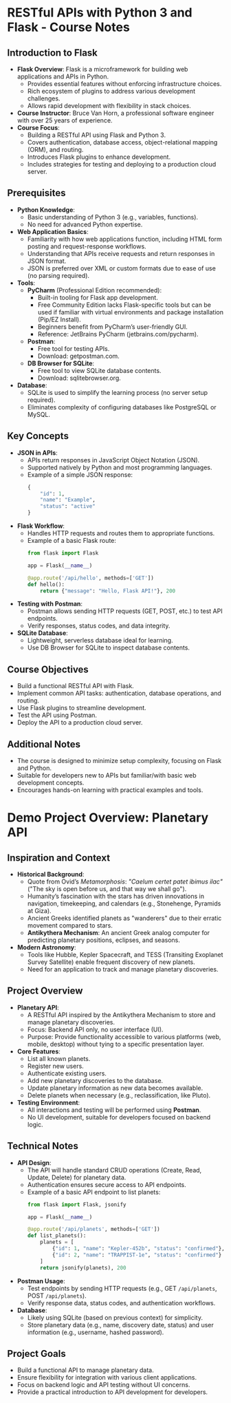 
# RESTful APIs with Python 3 and Flask - Course Notes

## Introduction to Flask
- **Flask Overview**: Flask is a microframework for building web applications and APIs in Python.
  - Provides essential features without enforcing infrastructure choices.
  - Rich ecosystem of plugins to address various development challenges.
  - Allows rapid development with flexibility in stack choices.
- **Course Instructor**: Bruce Van Horn, a professional software engineer with over 25 years of experience.
- **Course Focus**:
  - Building a RESTful API using Flask and Python 3.
  - Covers authentication, database access, object-relational mapping (ORM), and routing.
  - Introduces Flask plugins to enhance development.
  - Includes strategies for testing and deploying to a production cloud server.

## Prerequisites
- **Python Knowledge**:
  - Basic understanding of Python 3 (e.g., variables, functions).
  - No need for advanced Python expertise.
- **Web Application Basics**:
  - Familiarity with how web applications function, including HTML form posting and request-response workflows.
  - Understanding that APIs receive requests and return responses in JSON format.
  - JSON is preferred over XML or custom formats due to ease of use (no parsing required).
- **Tools**:
  - **PyCharm** (Professional Edition recommended):
    - Built-in tooling for Flask app development.
    - Free Community Edition lacks Flask-specific tools but can be used if familiar with virtual environments and package installation (Pip/EZ Install).
    - Beginners benefit from PyCharm’s user-friendly GUI.
    - Reference: JetBrains PyCharm (jetbrains.com/pycharm).
  - **Postman**:
    - Free tool for testing APIs.
    - Download: getpostman.com.
  - **DB Browser for SQLite**:
    - Free tool to view SQLite database contents.
    - Download: sqlitebrowser.org.
- **Database**:
  - SQLite is used to simplify the learning process (no server setup required).
  - Eliminates complexity of configuring databases like PostgreSQL or MySQL.

## Key Concepts
- **JSON in APIs**:
  - APIs return responses in JavaScript Object Notation (JSON).
  - Supported natively by Python and most programming languages.
  - Example of a simple JSON response:
    ```python
    {
        "id": 1,
        "name": "Example",
        "status": "active"
    }
    ```
- **Flask Workflow**:
  - Handles HTTP requests and routes them to appropriate functions.
  - Example of a basic Flask route:
    ```python
    from flask import Flask

    app = Flask(__name__)

    @app.route('/api/hello', methods=['GET'])
    def hello():
        return {"message": "Hello, Flask API!"}, 200
    ```
- **Testing with Postman**:
  - Postman allows sending HTTP requests (GET, POST, etc.) to test API endpoints.
  - Verify responses, status codes, and data integrity.
- **SQLite Database**:
  - Lightweight, serverless database ideal for learning.
  - Use DB Browser for SQLite to inspect database contents.

## Course Objectives
- Build a functional RESTful API with Flask.
- Implement common API tasks: authentication, database operations, and routing.
- Use Flask plugins to streamline development.
- Test the API using Postman.
- Deploy the API to a production cloud server.

## Additional Notes
- The course is designed to minimize setup complexity, focusing on Flask and Python.
- Suitable for developers new to APIs but familiar/with basic web development concepts.
- Encourages hands-on learning with practical examples and tools.


# Demo Project Overview: Planetary API

## Inspiration and Context
- **Historical Background**:
  - Quote from Ovid’s *Metamorphosis*: *"Caelum certet patet ibimus ilac"* ("The sky is open before us, and that way we shall go").
  - Humanity’s fascination with the stars has driven innovations in navigation, timekeeping, and calendars (e.g., Stonehenge, Pyramids at Giza).
  - Ancient Greeks identified planets as "wanderers" due to their erratic movement compared to stars.
  - **Antikythera Mechanism**: An ancient Greek analog computer for predicting planetary positions, eclipses, and seasons.
- **Modern Astronomy**:
  - Tools like Hubble, Kepler Spacecraft, and TESS (Transiting Exoplanet Survey Satellite) enable frequent discovery of new planets.
  - Need for an application to track and manage planetary discoveries.

## Project Overview
- **Planetary API**:
  - A RESTful API inspired by the Antikythera Mechanism to store and manage planetary discoveries.
  - Focus: Backend API only, no user interface (UI).
  - Purpose: Provide functionality accessible to various platforms (web, mobile, desktop) without tying to a specific presentation layer.
- **Core Features**:
  - List all known planets.
  - Register new users.
  - Authenticate existing users.
  - Add new planetary discoveries to the database.
  - Update planetary information as new data becomes available.
  - Delete planets when necessary (e.g., reclassification, like Pluto).
- **Testing Environment**:
  - All interactions and testing will be performed using **Postman**.
  - No UI development, suitable for developers focused on backend logic.

## Technical Notes
- **API Design**:
  - The API will handle standard CRUD operations (Create, Read, Update, Delete) for planetary data.
  - Authentication ensures secure access to API endpoints.
  - Example of a basic API endpoint to list planets:
    ```python
    from flask import Flask, jsonify

    app = Flask(__name__)

    @app.route('/api/planets', methods=['GET'])
    def list_planets():
        planets = [
            {"id": 1, "name": "Kepler-452b", "status": "confirmed"},
            {"id": 2, "name": "TRAPPIST-1e", "status": "confirmed"}
        ]
        return jsonify(planets), 200
    ```
- **Postman Usage**:
  - Test endpoints by sending HTTP requests (e.g., GET `/api/planets`, POST `/api/planets`).
  - Verify response data, status codes, and authentication workflows.
- **Database**:
  - Likely using SQLite (based on previous context) for simplicity.
  - Store planetary data (e.g., name, discovery date, status) and user information (e.g., username, hashed password).

## Project Goals
- Build a functional API to manage planetary data.
- Ensure flexibility for integration with various client applications.
- Focus on backend logic and API testing without UI concerns.
- Provide a practical introduction to API development for developers.

